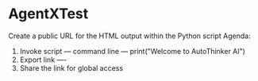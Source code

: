 # AgentXTest
Create a public URL for the HTML output within the Python script
Agenda:
1. Invoke script — command line — print("Welcome to AutoThinker AI")
2. Export link —-  
3. Share the link for global access
